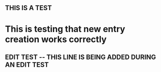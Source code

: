 ## THIS IS A TEST ##

# This is testing that new entry creation works correctly #

## EDIT TEST -- THIS LINE IS BEING ADDED DURING AN EDIT TEST ##